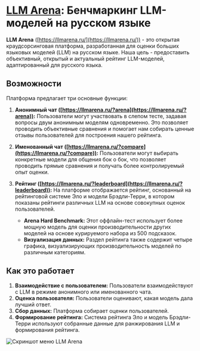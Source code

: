 # [LLM Arena](https://llmarena.ru/): Бенчмаркинг LLM-моделей на русском языке

**LLM Arena** ([https://llmarena.ru/](https://llmarena.ru/)) - это открытая краудсорсинговая платформа, разработанная для оценки больших языковых моделей (LLM) на русском языке. Наша цель - предоставить объективный, открытый и актуальный рейтинг LLM-моделей, адаптированный для русского языка.

## Возможности

Платформа предлагает три основные функции:

1. **Анонимный чат ([https://llmarena.ru/?arena](https://llmarena.ru/?arena)):** Пользователи могут участвовать в слепом тесте, задавая вопросы двум анонимным моделям одновременно. Это позволяет проводить объективные сравнения и помогает нам собирать ценные отзывы пользователей для построения нашего рейтинга.
2. **Именованный чат ([https://llmarena.ru/?compare](https://llmarena.ru/?compare)):** Пользователи могут выбирать конкретные модели для общения бок о бок, что позволяет проводить прямые сравнения и получать более контролируемый опыт оценки.
3. **Рейтинг ([https://llmarena.ru/?leaderboard](https://llmarena.ru/?leaderboard)):** На платформе отображается рейтинг, основанный на рейтинговой системе Эло и модели Брэдли-Терри, в котором показаны рейтинги различных LLM на основе совокупных оценок пользователей.

   - **Arena Hard Benchmark:** Этот оффлайн-тест использует более мощную модель для оценки производительности других моделей на основе курируемого набора из 500 подсказок.
   - **Визуализация данных:** Раздел рейтинга также содержит четыре графика, визуализирующих производительность моделей по различным категориям.

## Как это работает

1. **Взаимодействие с пользователем:** Пользователи взаимодействуют с LLM в режиме анонимного или именованного чата.
2. **Оценка пользователя:** Пользователи оценивают, какая модель дала лучший ответ.
3. **Сбор данных:** Платформа собирает оценки пользователей.
4. **Формирование рейтинга:** Система рейтинга Эло и модель Брэдли-Терри используют собранные данные для ранжирования LLM и формирования рейтинга.

![Скриншот меню LLM Arena](https://storage.yandexcloud.net/llmarena/arena_screenshot.png) 
